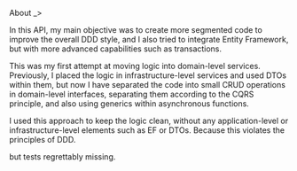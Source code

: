 About _>

In this API, my main objective was to create more segmented code to improve the overall DDD style,
and I also tried to integrate Entity Framework, 
but with more advanced capabilities such as transactions.

This was my first attempt at moving logic into domain-level services. Previously,
I placed the logic in infrastructure-level services and used DTOs within them,
but now I have separated the code into small CRUD operations in domain-level interfaces, 
separating them according to the CQRS principle, and also using generics within asynchronous functions.

I used this approach to keep the logic clean, 
without any application-level or infrastructure-level elements such as EF or DTOs. 
Because this violates the principles of DDD.

but tests regrettably missing.

